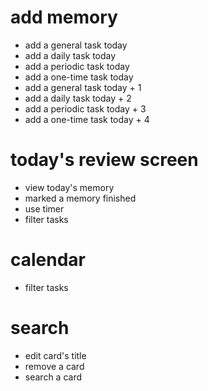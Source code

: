 
# add memory
- add a general task today
- add a daily task today
- add a periodic task today
- add a one-time task today
- add a general task today + 1
- add a daily task today + 2
- add a periodic task today + 3
- add a one-time task today + 4

# today's review screen
- view today's memory
- marked a memory finished
- use timer
- filter tasks

# calendar
- filter tasks

# search
- edit card's title
- remove a card
- search a card



